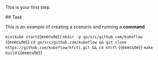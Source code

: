 This is your first step.

## Task

This is an _example_ of creating a scenario and running a **command**

`minikube start`{{execute}}
`mkdir -p go/src/github.com/kubeflow` {{execute}}
`cd go/src/github.com/kubeflow && git clone https://github.com/kubeflow/kfctl.git && cd kfctl` {{execute}}
`make build` {{execute}}
